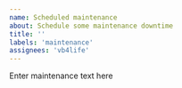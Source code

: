 ```yaml
---
name: Scheduled maintenance
about: Schedule some maintenance downtime
title: ''
labels: 'maintenance'
assignees: 'vb4life'
---
```


Enter maintenance text here

<!--
see https://upptime.js.org/docs/scheduled-maintenance

start: 2021-02-24T13:00:00.220Z
end: 2021-02-24T14:00:00.220Z
expectedDown: 
-->
